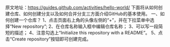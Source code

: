 原文地址：https://guides.github.com/activities/hello-world/
下面将从如何创建仓库、如何创建分支以及如何合并分支三方面介绍GitHub的基本使用。
一、如何创建一个仓库？
  1、点击页面右上角的头像左侧的“+”，并在下拉菜单中选择“New repository”;
  2、在仓库名称输入框中编辑仓库名称；
  3、可以写一段简短的描述；
  4、注意勾选上“Initialize this repository with a README”。
  5、点击“Create repository”按钮即可创建完成。
